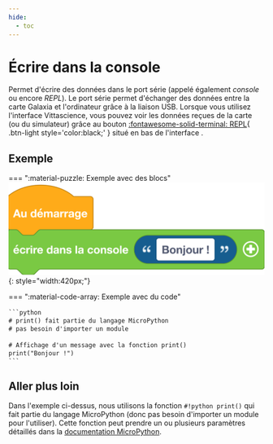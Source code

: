 ```yaml
---
hide:
  - toc
---
```


# Écrire dans la console
Permet d'écrire des données dans le port série (appelé également _console_ ou encore _REPL_). Le port série permet d'échanger des données entre la carte Galaxia et l'ordinateur grâce à la liaison USB. Lorsque vous utilisez l'interface Vittascience, vous pouvez voir les données reçues de la carte (ou du simulateur) grâce au bouton [:fontawesome-solid-terminal: REPL](#){ .btn-light style='color:black;' } situé en bas de l'interface .

## Exemple
=== ":material-puzzle: Exemple avec des blocs"
    ![Bloc écrire dans la console](ecrire_dans_la_console.png){: style="width:420px;"}

=== ":material-code-array: Exemple avec du code"

    ```python
    # print() fait partie du langage MicroPython
    # pas besoin d'importer un module

    # Affichage d'un message avec la fonction print()
    print("Bonjour !")
    ```

## Aller plus loin
Dans l'exemple ci-dessus, nous utilisons la fonction `#!python print()` qui fait partie du langage MicroPython (donc pas besoin d'importer un module pour l'utiliser). Cette fonction peut prendre un ou plusieurs paramètres détaillés dans la [documentation MicroPython](https://www.micropython.fr/reference/#/03.builtin/print).